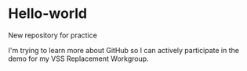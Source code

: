 # Hello-world
New repository for practice

I'm trying to learn more about GitHub so I can actively participate in the demo for my VSS Replacement Workgroup.
